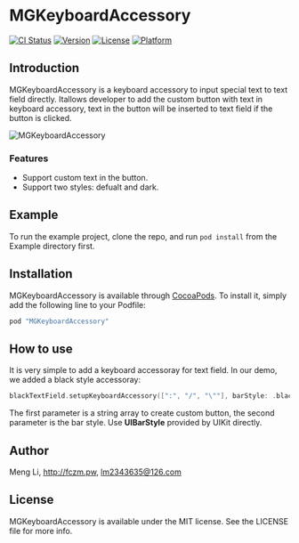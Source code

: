 # MGKeyboardAccessory

[![CI Status](http://img.shields.io/travis/limeng/MGKeyboardAccessory.svg?style=flat)](https://travis-ci.org/limeng/MGKeyboardAccessory)
[![Version](https://img.shields.io/cocoapods/v/MGKeyboardAccessory.svg?style=flat)](http://cocoapods.org/pods/MGKeyboardAccessory)
[![License](https://img.shields.io/cocoapods/l/MGKeyboardAccessory.svg?style=flat)](http://cocoapods.org/pods/MGKeyboardAccessory)
[![Platform](https://img.shields.io/cocoapods/p/MGKeyboardAccessory.svg?style=flat)](http://cocoapods.org/pods/MGKeyboardAccessory)

## Introduction
MGKeyboardAccessory is a keyboard accessory to input special text to text field directly. Itallows developer to add the custom button with text in keyboard accessory, text in the button will be inserted to text field if the button is clicked.

![MGKeyboardAccessory](https://raw.githubusercontent.com/lm2343635/MGKeyboardAccessory/master/screenshot/demo.png)

### Features
- Support custom text in the button.
- Support two styles: defualt and dark.

## Example

To run the example project, clone the repo, and run `pod install` from the Example directory first.

## Installation

MGKeyboardAccessory is available through [CocoaPods](http://cocoapods.org). To install
it, simply add the following line to your Podfile:

```ruby
pod "MGKeyboardAccessory"
```

## How to use
It is very simple to add a keyboard accessoray for text field. In our demo, we added a black style accessoray:

```swift
blackTextField.setupKeyboardAccessory([":", "/", "\""], barStyle: .black)
```

The first parameter is a string array to create custom button, the second parameter is the bar style. Use **UIBarStyle** provided by UIKit directly.

## Author

Meng Li, http://fczm.pw, lm2343635@126.com

## License

MGKeyboardAccessory is available under the MIT license. See the LICENSE file for more info.
